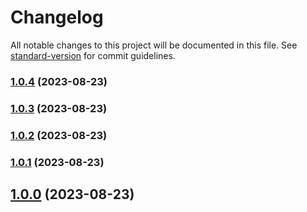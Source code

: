 # Changelog

All notable changes to this project will be documented in this file. See [standard-version](https://github.com/conventional-changelog/standard-version) for commit guidelines.

### [1.0.4](https://github.com/boilingdata/node-boilingdata/compare/v1.0.3...v1.0.4) (2023-08-23)

### [1.0.3](https://github.com/boilingdata/node-boilingdata/compare/v1.0.2...v1.0.3) (2023-08-23)

### [1.0.2](https://github.com/boilingdata/node-boilingdata/compare/v1.0.1...v1.0.2) (2023-08-23)

### [1.0.1](https://github.com/boilingdata/node-boilingdata/compare/v1.0.0...v1.0.1) (2023-08-23)

## [1.0.0](https://github.com/boilingdata/node-boilingdata/compare/v0.1.1...v1.0.0) (2023-08-23)
